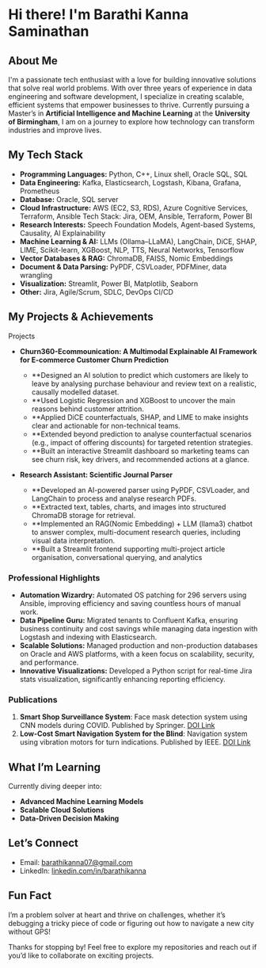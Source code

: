 # Hi there! I'm Barathi Kanna Saminathan

## About Me
I'm a passionate tech enthusiast with a love for building innovative solutions that solve real world problems. With over three years of experience in data engineering and software development, I specialize in creating scalable, efficient systems that empower businesses to thrive. Currently pursuing a Master’s in **Artificial Intelligence and Machine Learning** at the **University of Birmingham**, I am on a journey to explore how technology can transform industries and improve lives.

## My Tech Stack
- **Programming Languages:** Python, C++, Linux shell, Oracle SQL, SQL
- **Data Engineering:** Kafka, Elasticsearch, Logstash, Kibana, Grafana, Prometheus
- **Database:** Oracle, SQL server
- **Cloud Infrastructure:** AWS (EC2, S3, RDS), Azure Cognitive Services, Terraform, Ansible Tech Stack: Jira, OEM, Ansible, Terraform, Power BI
- **Research Interests:** Speech Foundation Models, Agent-based Systems, Causality, Al Explainability
- **Machine Learning & AI:** LLMs (Ollama–LLaMA), LangChain, DiCE, SHAP, LIME, Scikit-learn, XGBoost, NLP, TTS, Neural Networks, Tensorflow
- **Vector Databases & RAG:** ChromaDB, FAISS, Nomic Embeddings
- **Document & Data Parsing:** PyPDF, CSVLoader, PDFMiner, data wrangling
- **Visualization:** Streamlit, Power BI, Matplotlib, Seaborn
- **Other:** Jira, Agile/Scrum, SDLC, DevOps CI/CD


## My Projects & Achievements
Projects
- **Churn360-Ecommounication: A Multimodal Explainable AI Framework for E-commerce Customer Churn Prediction**
	- **Designed an AI solution to predict which customers are likely to leave by analysing purchase behaviour and review text on a realistic, causally modelled dataset.
	- **Used Logistic Regression and XGBoost to uncover the main reasons behind customer attrition.
	- **Applied DiCE counterfactuals, SHAP, and LIME to make insights clear and actionable for non-technical teams.
	- **Extended beyond prediction to analyse counterfactual scenarios (e.g., impact of offering discounts) for targeted retention strategies.
	- **Built an interactive Streamlit dashboard so marketing teams can see churn risk, key drivers, and recommended actions at a glance.

- **Research Assistant: Scientific Journal Parser**
	- **Developed an AI-powered parser using PyPDF, CSVLoader, and LangChain to process and analyse research PDFs.
	- **Extracted text, tables, charts, and images into structured ChromaDB storage for retrieval.
	- **Implemented an RAG(Nomic Embedding) + LLM (llama3) chatbot to answer complex, multi-document research queries, including visual data interpretation.
	- **Built a Streamlit frontend supporting multi-project article organisation, conversational querying, and analytics

### Professional Highlights
- **Automation Wizardry:** Automated OS patching for 296 servers using Ansible, improving efficiency and saving countless hours of manual work.
- **Data Pipeline Guru:** Migrated tenants to Confluent Kafka, ensuring business continuity and cost savings while managing data ingestion with Logstash and indexing with Elasticsearch.
- **Scalable Solutions:** Managed production and non-production databases on Oracle and AWS platforms, with a keen focus on scalability, security, and performance.
- **Innovative Visualizations:** Developed a Python script for real-time Jira stats visualization, significantly enhancing reporting efficiency.

### Publications
1. **Smart Shop Surveillance System**: Face mask detection system using CNN models during COVID. Published by Springer. [DOI Link](https://doi.org/10.1007/978-981-16-2422-3_55)
2. **Low-Cost Smart Navigation System for the Blind**: Navigation system using vibration motors for turn indications. Published by IEEE. [DOI Link](https://doi.org/10.1109/ICACCS51430.2021.9442056)

## What I’m Learning
Currently diving deeper into:
- **Advanced Machine Learning Models**
- **Scalable Cloud Solutions**
- **Data-Driven Decision Making**

## Let’s Connect
- Email: [barathikanna07@gmail.com](mailto:barathikanna07@gmail.com)
- LinkedIn: [linkedin.com/in/barathikanna](https://www.linkedin.com/in/barathikanna)

## Fun Fact
I’m a problem solver at heart and thrive on challenges, whether it’s debugging a tricky piece of code or figuring out how to navigate a new city without GPS!

Thanks for stopping by! Feel free to explore my repositories and reach out if you’d like to collaborate on exciting projects. 
